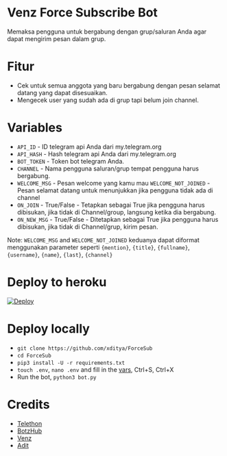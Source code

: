 # Venz Force Subscribe Bot
Memaksa pengguna untuk bergabung dengan grup/saluran Anda agar dapat mengirim pesan dalam grup.

# Fitur
- Cek untuk semua anggota yang baru bergabung dengan pesan selamat datang yang dapat disesuaikan.
- Mengecek user yang sudah ada di grup tapi belum join channel.

# Variables
- `API_ID` - ID telegram api Anda dari my.telegram.org
- `API_HASH` - Hash telegram api Anda dari my.telegram.org
- `BOT_TOKEN` - Token bot telegram Anda.
- `CHANNEL` - Nama pengguna saluran/grup tempat pengguna harus bergabung.
- `WELCOME_MSG` - Pesan welcome yang kamu mau
`WELCOME_NOT_JOINED` - Pesan selamat datang untuk menunjukkan jika pengguna tidak ada di channel
- `ON_JOIN` - True/False - Tetapkan sebagai True jika pengguna harus dibisukan, jika tidak di Channel/group, langsung ketika dia bergabung.
- `ON_NEW_MSG` - True/False - Ditetapkan sebagai True jika pengguna harus dibisukan, jika tidak di Channel/grup, kirim pesan.

Note: `WELCOME_MSG` and `WELCOME_NOT_JOINED` keduanya dapat diformat menggunakan parameter seperti `{mention}`, `{title}`, `{fullname}`, `{username}`, `{name}`, `{last}`, `{channel}`

# Deploy to heroku
[![Deploy](https://www.herokucdn.com/deploy/button.svg)](https://heroku.com/deploy)

# Deploy locally
- `git clone https://github.com/xditya/ForceSub`
- `cd ForceSub`
- `pip3 install -U -r requirements.txt`
- `touch .env`,  `nano .env` and fill in the [vars](.env.sample), Ctrl+S, Ctrl+X
- Run the bot, `python3 bot.py`

# Credits
- [Telethon](https://github.com/LonamiWebs/Telethon)
- [BotzHub](https://t.me/BotzHub)
- [Venz](https://t.me/moonscrsh)
- [Adit](https://xditya.me/tg)
